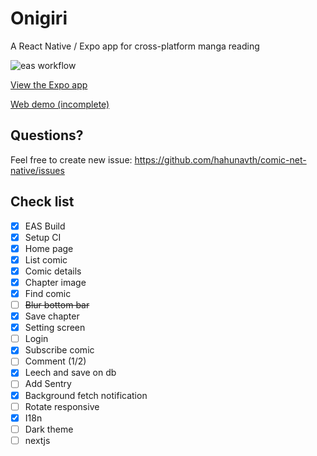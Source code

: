# Onigiri
A React Native / Expo app for cross-platform manga reading

![eas workflow](https://github.com/hahunavth/comic-net-native/actions/workflows/eas.yml/badge.svg)

[View the Expo app](https://expo.dev/@hahunavth/onigiri?release-channel=production)

[Web demo (incomplete)](https://hahunavth-comic.vercel.app/native)

## Questions?
Feel free to create new issue: https://github.com/hahunavth/comic-net-native/issues

## Check list
- [x] EAS Build
- [x] Setup CI 
- [x] Home page
- [x] List comic
- [x] Comic details
- [x] Chapter image
- [x] Find comic
- [ ] ~~Blur bottom bar~~
- [x] Save chapter
- [x] Setting screen
- [ ] Login
- [x] Subscribe comic
- [ ] Comment (1/2)
- [x] Leech and save on db
- [ ] Add Sentry
- [x] Background fetch notification
- [ ] Rotate responsive
- [x] I18n
- [ ] Dark theme
- [ ] nextjs
